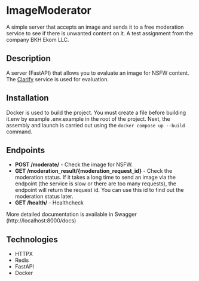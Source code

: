 # ImageModerator
A simple server that accepts an image and sends it to a free moderation service to see if there is unwanted content on it. A test assignment from the company BKH Ekom LLC.

## Description
A server (FastAPI) that allows you to evaluate an image for NSFW content. The [Clarify](https://clarifai.com/clarifai/main/models/nsfw-recognition) service is used for evaluation.

## Installation
Docker is used to build the project. You must create a file before building it.env by example .env.example in the root of the project. 
Next, the assembly and launch is carried out using the ```docker compose up --build``` command.

## Endpoints

- **POST /moderate/** - Check the image for NSFW.
- **GET /moderation_result/{moderation_request_id}** - Check the moderation status. If it takes a long time to send an image 
via the endpoint (the service is slow or there are too many requests), the endpoint will return the request id. You can use this id to find out the moderation status later.
- **GET /health/** - Healthcheck

More detailed documentation is available in Swagger (http://localhost:8000/docs)

## Technologies
- HTTPX
- Redis
- FastAPI
- Docker